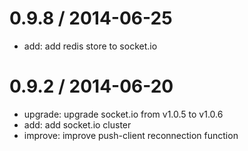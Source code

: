 0.9.8 / 2014-06-25
==================

 * add:  add redis store to socket.io

0.9.2 / 2014-06-20
==================

 * upgrade: upgrade socket.io from v1.0.5 to v1.0.6
 * add:  add socket.io cluster
 * improve: improve push-client reconnection function